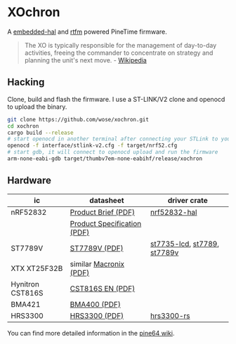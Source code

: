 # XOchron

A [embedded-hal] and [rtfm] powered PineTime firmware.

> The XO is typically responsible for the management of day-to-day activities,
> freeing the commander to concentrate on strategy and planning the unit's next
> move. - [Wikipedia]

[embedded-hal]: https://github.com/rust-embedded/embedded-hal
[rtfm]: https://rtfm.rs/0.5/book/en/
[Wikipedia]: https://en.wikipedia.org/wiki/Executive_officer

## Hacking

Clone, build and flash the firmware. I use a ST-LINK/V2 clone and openocd to
upload the binary.

``` sh
git clone https://github.com/wose/xochron.git
cd xochron
cargo build --release
# start openocd in another terminal after connecting your STLink to your pinewatch
openocd -f interface/stlink-v2.cfg -f target/nrf52.cfg
# start gdb, it will connect to openocd upload and run the firmware
arm-none-eabi-gdb target/thumbv7em-none-eabihf/release/xochron
```

## Hardware

| ic               | datasheet                     | driver crate                      |
|------------------|-------------------------------|-----------------------------------|
| nRF52832         | [Product Brief (PDF)]         | [nrf52832-hal]                    |
|                  | [Product Specification (PDF)] |                                   |
| ST7789V          | [ST7789V (PDF)]               | [st7735-lcd], [st7789], [st7789v] |
| XTX XT25F32B     | similar [Macronix (PDF)]      |                                   |
| Hynitron CST816S | [CST816S EN (PDF)]            |                                   |
| BMA421           | [BMA400 (PDF)]                |                                   |
| HRS3300          | [HRS3300 (PDF)]               | [hrs3300-rs]                      |

You can find more detailed information in the [pine64 wiki].

[BMA400 (PDF)]: https://wiki.pine64.org/images/c/cc/Bst-bma400-ds000.pdf
[CST816S EN (PDF)]: https://wiki.pine64.org/images/5/51/CST816S%E6%95%B0%E6%8D%AE%E6%89%8B%E5%86%8CV1.1.en.pdf
[HRS3300 (PDF)]: http://files.pine64.org/doc/datasheet/pinetime/HRS3300%20Heart%20Rate%20Sensor.pdf
[Macronix (PDF)]: https://www.macronix.com/Lists/Datasheet/Attachments/7426/MX25L3233F,%203V,%2032Mb,%20v1.6.pdf
[nrf52832-hal]: https://crates.io/crates/nrf52832-hal
[pine64 wiki]: https://wiki.pine64.org/index.php/PineTime
[Product Brief (PDF)]: http://files.pine64.org/doc/datasheet/pinetime/nRF52832%20product%20brief.pdf
[Product Specification (PDF)]: https://infocenter.nordicsemi.com/pdf/nRF52832_PS_v1.4.pdf
[st7735-lcd]:https://crates.io/crates/st7735-lcd 
[st7789]: https://crates.io/crates/st7789
[st7789v]: https://github.com/wose/st7789v
[ST7789V (PDF)]: https://wiki.pine64.org/images/5/54/ST7789V_v1.6.pdf
[hrs3300-rs]: https://github.com/eldruin/hrs3300-rs

